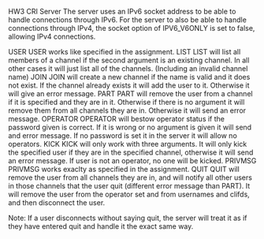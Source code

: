HW3 CRI Server
The server uses an IPv6 socket address to be able to handle connections through
IPv6. For the server to also be able to handle connections through IPv4, the
socket option of IPV6_V6ONLY is set to false, allowing IPv4 connections.

USER
	USER works like specified in the assignment.
LIST
	LIST will list all members of a channel if the second argument is an existing channel.
	In all other cases it will just list all of the channels. (Including an invalid channel name)
JOIN
	JOIN will create a new channel if the name is valid and it does not exist.
	If the channel already exists it will add the user to it.
	Otherwise it will give an error message.
PART
	PART will remove the user from a channel if it is specified and they are in it.
	Otherwise if there is no argument it will remove them from all channels they are in.
	Otherwise it will send an error message.
OPERATOR
	OPERATOR will bestow operator status if the password given is correct. 
	If it is wrong or no argument is given it will send and error message.
	If no password is set it in the server it will allow no operators.
KICK
	KICK will only work with three arguments. It will only kick the specified 
	user if they are in the specified channel, otherwise it will send an error message.
	If user is not an operator, no one will be kicked.
PRIVMSG
	PRIVMSG works exaclty as specified in the assignment.
QUIT
	QUIT will remove the user from all channels they are in, and will notify
	all other users in those channels that the user quit (different error message than PART). 
	It will remove the user from the operator set and from usernames and clifds, and then
	disconnect the user.

Note: If a user disconnects without saying quit, the server will treat it as if they
have entered quit and handle it the exact same way.